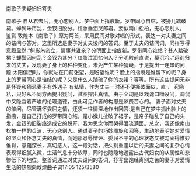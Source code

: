 南歌子夫疑妇妇答夫

南歌子
自从君去后，无心恋别人。梦中面上指痕新。罗带同心自绾，被狲儿踏破裙。蝉鬓朱帘乱，金钗旧股分。红妆垂泪哭郎君。妾似南山松柏，无心恋别人。
鉴赏
敦煌本《南歌子》原为两首，采用民间对歌对唱的形式，表达一对夫妻之间的诘问与答对。这里所选是妻子对丈夫设问的答词。至于丈夫的诘问词，同样写得意趣盎然:“斜影朱帘立，情事共谁亲？分明面上指痕新。罗带同心谁绾？甚人踏破裙？蝉鬓因何乱？金钗为甚分？红妆泣泪忆何人？分明殿前直说，莫沉吟。”远别归来的丈夫，发现妻子身上的种种变化，未免产生某种猜疑，于是提出一连串的问题:太阳偏西时，你就站在门前张望，是盼望谁呢？脸上的指痕是谁留下的呢？身上的罗带同心是谁结的呢？又是什么人踏破了你的衣裙？等等。所有这些提问无非是怀疑和猜忌妻子有外遇子
有私情，作为丈夫一时还不便撕破面皮，直
，
究隐私，只好从不同方面提出疑问，试图探出真情。由于全词是以戏谑口吻设问，调侃中又隐含着严峻的伦理道德，由此可见作者的构思是煞费苦心的。
妻子面对丈夫的催问，尽管满怀委屈之情，还须一往情深地作出回答:是自己在梦中抓出脸上的指痕，是自己打成的罗带同心结，是小猴儿扯破了裙子，是帘子碰乱了自己的头发，金钗的旧裂痕造成它的脱开，我为思念你而哭得泪流满面。总之，我还像南山松柏一样的贞洁，无心恋别人。通过妻子的巧妙周旋和回答，生动地表明她对爱情的坚贞和怀念丈夫的真情，而她那忍辱辩诬、委屈不平的心理状态又被勾画得惟妙惟肖，意蕴深长，真切感人。这一段对话，把久别重逢以后的夫妻之间的复杂心情表现得细腻入微，生活气息十分浓厚，同时也隐隐地透露出古代妇女的从属性和悲惨低下的地位。整首词通过对丈夫设问的答词，抒写出饱经离别之苦的妻子对爱情生活的热烈向敦煌曲子词17:05
125/3580
